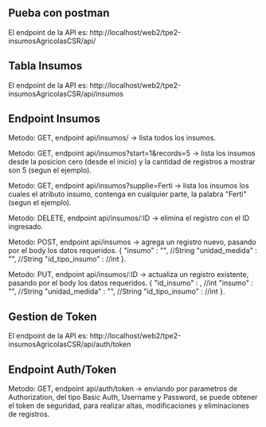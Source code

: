 ## Pueba con postman
El endpoint de la API es: http://localhost/web2/tpe2-insumosAgricolasCSR/api/

## Tabla Insumos
El endpoint de la API es: http://localhost/web2/tpe2-insumosAgricolasCSR/api/insumos
## Endpoint Insumos
Metodo: GET, endpoint api/insumos/ -> lista todos los insumos.

Metodo: GET, endpoint api/insumos?start=1&records=5 -> lista los insumos desde la posicion cero (desde el inicio) y la cantidad de registros a mostrar son 5 (segun el ejemplo).

Metodo: GET, endpoint api/insumos?supplie=Ferti -> lista los insumos los cuales el atributo insumo, contenga en cualquier parte, la palabra "Ferti" (segun el ejemplo).

Metodo: DELETE, endpoint api/insumos/:ID -> elimina el registro con el ID ingresado.

Metodo: POST, endpoint api/insumos -> agrega un registro nuevo, pasando por el body los datos requeridos.
{
    "insumo" : "", //String
    "unidad_medida" : "", //String
    "id_tipo_insumo" : //int
}.

Metodo: PUT, endpoint api/insumos/:ID -> actualiza un registro existente, pasando por el body los datos requeridos.
{
    "id_insumo" : , //int
    "insumo" : "", //String
    "unidad_medida" : "", //String
    "id_tipo_insumo" : //int
}.

## Gestion de Token
El endpoint de la API es: http://localhost/web2/tpe2-insumosAgricolasCSR/api/auth/token
## Endpoint Auth/Token

Metodo: GET, endpoint api/auth/token -> enviando por parametros de Authorization, del tipo Basic Auth, Username y Password, se puede obtener el token de seguridad, para realizar altas, modificaciones y eliminaciones de registros.

